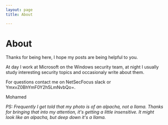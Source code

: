 ```yaml
---
layout: page 
title: About

---
```

<h1>About</h1> 
Thanks for being here, I hope my posts are being helpful to you.

At day I work at Microsoft on the Windows security team, at night I usually study interesting security topics and occasionaly write about them.

For questions contact me on NetSecFocus slack or YmxvZ0BhYmF0Y2h5LmNvbQo=.

Mohamed


_PS: Frequently I get told that my photo is of an alpacha, not a llama. Thanks for bringing that into my attention, it's getting a little insensitive. It might look like an alpacha, but deep down it's a llama._